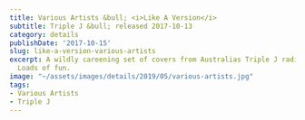 ```yaml
---
title: Various Artists &bull; <i>Like A Version</i>
subtitle: Triple J &bull; released 2017-10-13
category: details
publishDate: '2017-10-15'
slug: like-a-version-various-artists
excerpt: A wildly careening set of covers from Australias Triple J radio megalith.
  Loads of fun.
image: "~/assets/images/details/2019/05/various-artists.jpg"
tags:
- Various Artists
- Triple J
---
```


